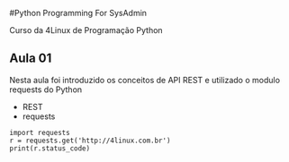 #Python Programming For SysAdmin

Curso da 4Linux de Programação Python

## Aula 01
Nesta aula foi introduzido os conceitos de API REST e utilizado o modulo requests do Python

- REST
- requests

```
import requests
r = requests.get('http://4linux.com.br')
print(r.status_code)
```
